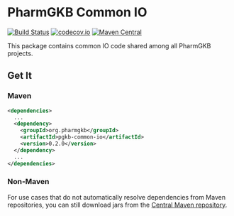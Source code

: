 # PharmGKB Common IO

[![Build Status](https://travis-ci.org/PharmGKB/pgkb-common-io.svg?branch=master)](https://travis-ci.org/PharmGKB/pgkb-common-io)
[![codecov.io](https://codecov.io/github/PharmGKB/pgkb-common-io/coverage.svg?branch=master)](https://codecov.io/github/PharmGKB/pgkb-common-io?branch=master)
[![Maven Central](https://maven-badges.herokuapp.com/maven-central/org.pharmgkb/pgkb-common-io/badge.svg)](https://maven-badges.herokuapp.com/maven-central/org.pharmgkb/pgkb-common-io)

This package contains common IO code shared among all PharmGKB projects.

## Get It

### Maven

```xml
<dependencies>
  ...
  <dependency>
    <groupId>org.pharmgkb</groupId>
    <artifactId>pgkb-common-io</artifactId>
    <version>0.2.0</version>
  </dependency>
  ...
</dependencies>
```

### Non-Maven

For use cases that do not automatically resolve dependencies from Maven repositories, you can still download jars from the [Central Maven repository](https://search.maven.org/search?q=a:pgkb-common-io).
